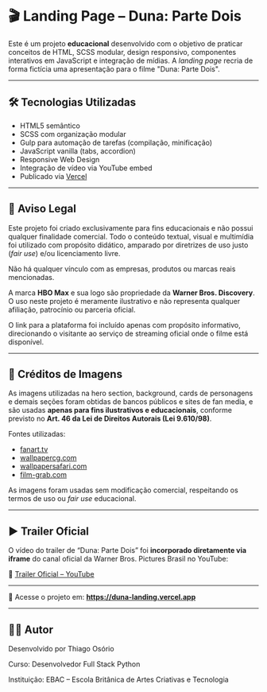 # 🎬 Landing Page – Duna: Parte Dois

Este é um projeto **educacional** desenvolvido com o objetivo de praticar conceitos de HTML, SCSS modular, design responsivo, componentes interativos em JavaScript e integração de mídias. A _landing page_ recria de forma fictícia uma apresentação para o filme "Duna: Parte Dois".

---

## 🛠️ Tecnologias Utilizadas

- HTML5 semântico
- SCSS com organização modular
- Gulp para automação de tarefas (compilação, minificação)
- JavaScript vanilla (tabs, accordion)
- Responsive Web Design
- Integração de vídeo via YouTube embed
- Publicado via <a href="https://vercel.com" target="_blank" rel="noopener noreferrer">Vercel</a>

---

## 💬 Aviso Legal

Este projeto foi criado exclusivamente para fins educacionais e não possui qualquer finalidade comercial. Todo o conteúdo textual, visual e multimídia foi utilizado com propósito didático, amparado por diretrizes de uso justo (_fair use_) e/ou licenciamento livre.

Não há qualquer vínculo com as empresas, produtos ou marcas reais mencionadas.

A marca **HBO Max** e sua logo são propriedade da **Warner Bros. Discovery**. O uso neste projeto é meramente ilustrativo e não representa qualquer afiliação, patrocínio ou parceria oficial.

O link para a plataforma foi incluído apenas com propósito informativo, direcionando o visitante ao serviço de streaming oficial onde o filme está disponível.

---

## 📸 Créditos de Imagens

As imagens utilizadas na hero section, background, cards de personagens e demais seções foram obtidas de bancos públicos e sites de fan media, e são usadas **apenas para fins ilustrativos e educacionais**, conforme previsto no **Art. 46 da Lei de Direitos Autorais (Lei 9.610/98)**.

Fontes utilizadas:

- <a href="https://fanart.tv" target="_blank" rel="noopener noreferrer">fanart.tv</a>
- <a href="https://wallpapercg.com" target="_blank" rel="noopener noreferrer">wallpapercg.com</a>
- <a href="https://wallpapersafari.com" target="_blank" rel="noopener noreferrer">wallpapersafari.com</a>
- <a href="https://film-grab.com" target="_blank" rel="noopener noreferrer">film-grab.com</a>

As imagens foram usadas sem modificação comercial, respeitando os termos de uso ou _fair use_ educacional.

---

## ▶️ Trailer Oficial

O vídeo do trailer de “Duna: Parte Dois” foi **incorporado diretamente via iframe** do canal oficial da Warner Bros. Pictures Brasil no YouTube:

🔗 <a href="https://www.youtube.com/watch?v=QqmbrvluQRA" target="_blank" rel="noopener noreferrer">Trailer Oficial – YouTube</a>

---

🔗 Acesse o projeto em: **<a href="https://duna-landing.vercel.app" target="_blank" rel="noopener noreferrer">https://duna-landing.vercel.app</a>**

---

## 👨‍💻 Autor

Desenvolvido por Thiago Osório

Curso: Desenvolvedor Full Stack Python

Instituição: EBAC – Escola Britânica de Artes Criativas e Tecnologia